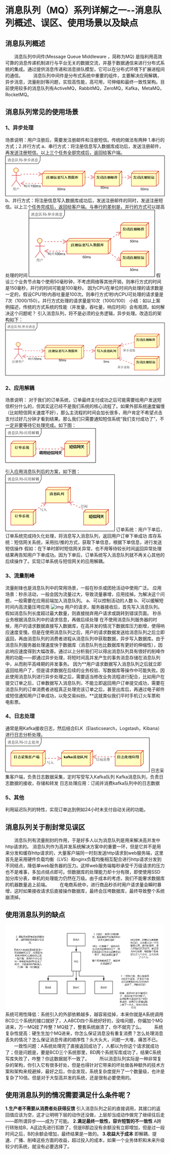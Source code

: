 # 消息队列（MQ）系列详解之一--消息队列概述、误区、使用场景以及缺点
## 消息队列概述
　　消息队列中间件(Message Queue Middleware ，简称为MQ) 是指利用高效可靠的消息传递机制进行与平台无关的数据交流，并基于数据通信来进行分布式系统的集成。通过提供消息传递和消息排队模型，它可以在分布式环境下扩展进程间的通信。
　　消息队列中间件是分布式系统中重要的组件，主要解决应用解耦，异步消息，流量削封等问题，实现高性能，高可用，可伸缩和最终一致性架构。目前使用较多的消息队列有ActiveMQ，RabbitMQ，ZeroMQ，Kafka，MetaMQ，RocketMQ。

## 消息队列常见的使用场景
### 1、异步处理
场景说明：用户注册后，需要发注册邮件和注册短信。传统的做法有两种 1.串行的方式；2.并行方式
a、串行方式：将注册信息写入数据库成功后，发送注册邮件，再发送注册短信。以上三个任务全部完成后，返回给客户端。
![img](img/img3.png)
b、并行方式：将注册信息写入数据库成功后，发送注册邮件的同时，发送注册短信。以上三个任务完成后，返回给客户端。与串行的差别是，并行的方式可以提高处理的时间
![img](img/img4.png)
假设三个业务节点每个使用50毫秒钟，不考虑网络等其他开销，则串行方式的时间是150毫秒，并行的时间可能是100毫秒。
因为CPU在单位时间内处理的请求数是一定的，假设CPU1秒内吞吐量是100次。则串行方式1秒内CPU可处理的请求量是7次（1000/150）。并行方式处理的请求量是10次（1000/100）
小结：如以上案例描述，传统的方式系统的性能（并发量，吞吐量，响应时间）会有瓶颈。如何解决这个问题呢？
引入消息队列，将不是必须的业务逻辑，异步处理。改造后的架构如下：
![img](img/img5.png)
### 2、应用解耦
场景说明： 对于我们的订单系统，订单最终支付成功之后可能需要给用户发送短信积分什么的，但其实这已经不是我们系统的核心流程了。如果外部系统速度偏慢（比如短信网关速度不好），那么主流程的时间会加长很多，用户肯定不希望点击支付过好几分钟才看到结果。那么我们只需要通知短信系统“我们支付成功了”，不一定非要等待它处理完成。如下图：
![img](img/img6.png)

 引入应用消息队列后的方案，如下图： 
![img](img/img7.png)
订单系统：用户下单后，订单系统完成持久化处理，将消息写入消息队列，返回用户订单下单成功
库存系统：短信网关系统，采用拉/推的方式，获取下单信息，根据下单信息，进行发送短信操作
假如：在下单时即时短信网关异常，也不用等待较长时间返回异常处理结果再告知用户下单成功。因为下单后，订单系统写入消息队列就不再关心其他的后续操作了。实现订单系统与短信网关的应用解耦。
### 3、流量削峰
流量削锋也是消息队列中的常用场景，一般在秒杀或团抢活动中使用广泛。
应用场景：秒杀活动，一般会因为流量过大，导致流量暴增，应用挂掉。为解决这个问题，一般需要在应用前端加入消息队列。
a、可以控制活动的人数
b、可以缓解短时间内高流量压垮应用 
![img](img/img10.png)
用户的请求，服务器接收后，首先写入消息队列。假如消息队列长度超过最大数量，则直接抛弃用户请求或跳转到错误页面。
秒杀业务根据消息队列中的请求信息，再做后续处理
在不使用消息队列服务器的时候，用户的请求数据直接写入数据库，在高并发的情况下数据库压力剧增，使得响应速度变慢。但是在使用消息队列之后，用户的请求数据发送给消息队列之后立即 返回，再由消息队列的消费者进程从消息队列中获取数据，异步写入数据库。由于消息队列服务器处理速度快于数据库（消息队列也比数据库有更好的伸缩性），因此响应速度得到大幅改善。通过以上分析我们可以得出消息队列具有很好的削峰作用的功能——即通过异步处理，将短时间高并发产生的事务消息存储在消息队列中，从而削平高峰期的并发事务。
因为**用户请求数据写入消息队列之后就立即返回给用户了，但是请求数据在后续的业务校验、写数据库等操作中可能失败。因此使用消息队列进行异步处理之后，需要适当修改业务流程进行配合，比如用户在提交订单之后，订单数据写入消息队列，不能立即返回用户订单提交成功，需要在消息队列的订单消费者进程真正处理完该订单之后，甚至出库后，再通过电子邮件或短信通知用户订单成功，以免交易纠纷。**这就类似我们平时手机订火车票和电影票。

### 4、日志处理
通常是用Kafka接收日志，然后结合ELK（Elasticsearch，Logstash，Kibana）进行日志分析处理。
![img](img/img8.png)
日志采集客户端，负责日志数据采集，定时写受写入Kafka队列
Kafka消息队列，负责日志数据的接收，存储和转发
日志处理应用：订阅并消费kafka队列中的日志数据 
### 5、其他
利用延迟队列的特性，实现订单达到例如24小时未支付自动关闭的功能。

## 消息队列关于削封常见误区
　　消息队列有流量削封的作用，于是好多人以为消息队列是用来解决高并发中http请求的。
消息队列作为高并发系统解决方案中的重要一环，但是它并不是用来分发和缓存http请求的，大量客户端同一时刻发送http请求到web服务端，这里首先是采用硬件负载均衡（LVS）和nginx负载均衡相互配合进行http请求分发到不同结点，降低单web服务器的压力。这样web服务端每秒承受千万级请求的压力也不是难事，多加点结点即可。但数据库的处理能力却十分有限，即使使用SSD加分库分表，单机的处理能力仍然在万级。由于成本的考虑，我们不能奢求数据库的机器数量追上前端。
　　在电商系统中，进行商品秒杀时用户请求量会瞬时暴增，这时如果接收请求后直接操作数据库，最终会压垮数据库，最终导致整个系统崩溃掉。

## 使用消息队列的缺点
![img](img/img9.png)
　　系统可用性降低：系统引入的外部依赖越多，越容易挂掉，本来你就是A系统调用BCD三个系统的接口就好了，人ABCD四个系统好好的，没啥问题，你偏加个MQ进来，万一MQ挂了咋整？MQ挂了，整套系统崩溃了，你不就完了么。
　　系统复杂性提高：硬生生加个MQ进来，你怎么保证消息没有重复消费？怎么处理消息丢失的情况？怎么保证消息传递的顺序性？头大头大，问题一大堆，痛苦不已。
　　一致性问题：A系统处理完了直接返回成功了，人都以为你这个请求就成功了；但是问题是，要是BCD三个系统那里，BD两个系统写库成功了，结果C系统写库失败了，咋整？你这数据就不一致了。
　　所以消息队列实际是一种非常复杂的架构，你引入它有很多好处，但是也得针对它带来的坏处做各种额外的技术方案和架构来规避掉，最好之后，你会发现，系统复杂度提升了一个数量级，也许是复杂了10倍。但是对于大型高并发的系统，还是很有必要使用的。
　　
## 使用消息队列的情况需要满足什么条件呢？
**1.生产者不需要从消费者处获得反馈**
引入消息队列之前的直接调用，其接口的返回值应该为空，这才让明明下层的动作还没做，上层却当成动作做完了继续往后走——即所谓异步——成为了可能。
**2.满足最终一致性，容许短暂的不一致性**
A跨行转账给B，A这边先进行扣款了，但是B那边没有余额没有立即增加，但是过一段时间之后，B的余额会增加，最终结果是一致的。
**3.收益大于成本**
即解耦、提速、广播、削峰这些方面的收益，超过投入的成本，如果一个业务体积和未来升级较少的系统，就没有必要选择了。
